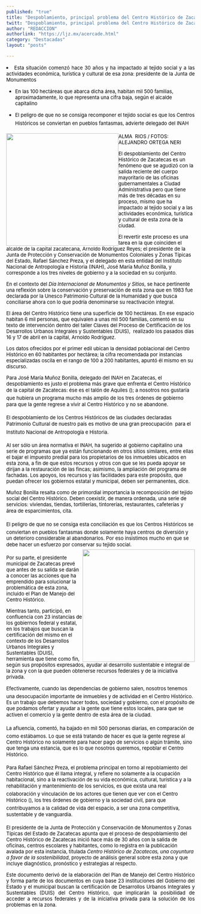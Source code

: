 ```yaml
---
published: "true"
title: "Despoblamiento, principal problema del Centro Histórico de Zacatecas: Muñoz Bonilla"
twitt: "Despoblamiento, principal problema del Centro Histórico de Zacatecas: Muñoz Bonilla"
author: "REDACCION"
authorlink: "https://ljz.mx/acercade.html"
category: "Destacadas"
layout: "posts"

---
```


<li style="text-align: justify;">
  <span style="font-size: small;"><span style="color: #000000;">Esta situación comenzó hace 30 años y ha impactado al tejido social y a las actividades económica, turística y cultural de esa zona: presidente de la Junta de Monumentos</span></span>
</li>

*   <span style="font-size: small;"><span style="color: #000000;">En las 100 hectáreas que abarca dicha área, habitan mil 500 familias, aproximadamente, lo que representa una cifra baja, según el alcalde capitalino</span></span>

*   <span style="font-size: small;"><span style="color: #000000;">El peligro de que no se consiga recomponer el tejido social es que los Centros Históricos se conviertan en pueblos fantasmas, advierte delegado del INAH</span></span>

<span style="font-size: small;"><span style="color: #000000;"><img src="http://ljz.mx/images/stories/fotos_abril2013/enventa.jpg" border="0" width="300" style="float: left;" />ALMA  RIOS / FOTOS: ALEJANDRO ORTEGA NERI</span></span>

<span style="font-size: small;" /><span style="color: #000000;" />El despoblamiento del Centro Histórico de Zacatecas es un fenómeno que se agudizó con la salida reciente del cuerpo mayoritario de las oficinas gubernamentales a Ciudad Administrativa pero que tiene más de tres décadas en su proceso, mismo que ha impactado al tejido social y a las actividades económica, turística y cultural de esta zona de la ciudad. </span></span></p> 
<span style="font-size: small;"><span style="color: #000000;">El revertir este proceso es una tarea en la que coinciden el alcalde de la capital zacatecana, Arnoldo Rodríguez Reyes; el presidente de la Junta de Protección y Conservación de Monumentos Coloniales y Zonas Típicas del Estado, Rafael Sánchez Preza, y el delegado en esta entidad del Instituto Nacional de Antropología e Historia (INAH), José María Muñoz Bonilla, y corresponde a los tres niveles de gobierno y a la sociedad en su conjunto.</span></span>

<span style="font-size: small;"><span style="color: #000000;">En el contexto del <em>Día Internacional de Monumentos y Sitios</em>, se hace pertinente una reflexión sobre la conservación y preservación de esta zona que en 1983 fue declarada por la Unesco Patrimonio Cultural de la Humanidad y que busca conciliarse ahora con lo que podría denominarse su reactivación integral.</span></span>

<span style="font-size: small;"><span style="color: #000000;">El área del Centro Histórico tiene una superficie de 100 hectáreas. En ese espacio habitan 6 mil personas, que equivalen a unas mil 500 familias, comentó en su texto de intervención dentro del taller Claves del Proceso de Certificación de los Desarrollos Urbanos Integrales y Sustentables (DUIS),  realizado los pasados días 16 y 17 de abril en la capital, Arnoldo Rodríguez.</span></span>

<span style="font-size: small;"><span style="color: #000000;">Los datos ofrecidos por el primer edil ubican la densidad poblacional del Centro Histórico en 60 habitantes por hectárea; la cifra recomendada por instancias especializadas oscila en el rango de 100 a 200 habitantes, apuntó él mismo en su discurso.</span></span>

<span style="font-size: small;"><span style="color: #000000;">Para José María Muñoz Bonilla, delegado del INAH en Zacatecas, el despoblamiento es justo el problema más grave que enfrenta el Centro Histórico de la capital de Zacatecas: ése es el talón de Aquiles (); a nosotros nos gustaría que hubiera un programa mucho más amplio de los tres órdenes de gobierno para que la gente regrese a vivir al Centro Histórico y no se abandone.</span></span>

<span style="font-size: small;"><span style="color: #000000;">El despoblamiento de los Centros Históricos de las ciudades declaradas Patrimonio Cultural de nuestro país es motivo de una gran preocupación  para el Instituto Nacional de Antropología e Historia.</span></span>

<span style="font-size: small;"><span style="color: #000000;">Al ser sólo un área normativa el INAH, ha sugerido al gobierno capitalino una serie de programas que ya están funcionando en otros sitios similares, entre ellas el bajar el impuesto predial para los propietarios de los inmuebles ubicados en esta zona, a fin de que estos recursos y otros con que se les pueda apoyar se dirijan a la restauración de las fincas; asimismo, la ampliación del programa de fachadas. Los apoyos, los recursos y las facilidades para este propósito, que puedan ofrecer los gobiernos estatal y municipal, deben ser permanentes, dice.</span></span>

<span style="font-size: small;"><span style="color: #000000;">Muñoz Bonilla resalta como de primordial importancia la recomposición del tejido social del Centro Histórico. Deben coexistir, de manera ordenada, una serie de servicios: viviendas, tiendas, tortillerías, tintorerías, restaurantes, cafeterías y área de esparcimientos, cita.</span></span>

<span style="font-size: small;"><span style="color: #000000;">El peligro de que no se consiga esta conciliación es que los Centros Históricos se conviertan en pueblos fantasmas donde solamente haya centros de diversión y un deterioro considerable al abandonarlos. Por eso insistimos mucho en que se debe hacer un esfuerzo por conservar su tejido social.<img src="http://ljz.mx/images/stories/fotos_abril2013/enrenta.jpg" border="0" width="300" style="float: right;" /></span></span>

<span style="font-size: small;"><span style="color: #000000;">Por su parte, el presidente municipal de Zacatecas prevé que antes de su salida se darán a conocer las acciones que ha emprendido para solucionar la problemática de esta zona, incluido el Plan de Manejo del Centro Histórico.</span></span>

<span style="font-size: small;"><span style="color: #000000;">Mientras tanto, participó, en confluencia con 23 instancias de los gobiernos federal y estatal, en los trabajos que buscan la certificación del mismo en el contexto de los Desarrollos Urbanos Integrales y Sustentables (DUIS), herramienta que tiene como fin, según sus propósitos expresados, ayudar al desarrollo sustentable e integral de la zona y con la que pueden obtenerse recursos federales y de la iniciativa privada.</span></span>

<span style="font-size: small;"><span style="color: #000000;">Efectivamente, cuando las dependencias de gobierno salen, nosotros tenemos una desocupación importante de inmuebles y de actividad en el Centro Histórico. Es un trabajo que debemos hacer todos, sociedad y gobierno, con el propósito de que podamos ofertar y ayudar a la gente que tiene estos locales, para que se activen el comercio y la gente dentro de esta área de la ciudad.</span></span>

<span style="font-size: small;"><span style="color: #000000;">La afluencia, comentó, ha bajado en mil 500 personas diarias, en comparación de como estábamos. Lo que se está tratando de hacer es que la gente regrese al Centro Histórico no solamente para hacer pago de servicios o algún trámite, sino que tenga una estancia, que es lo que nosotros queremos, repoblar el Centro Histórico.</span></span>

<span style="font-size: small;"><span style="color: #000000;">Para Rafael Sánchez Preza, el problema principal en torno al repoblamiento del Centro Histórico que él llama integral, y refiere no solamente a la ocupación habitacional, sino a la reactivación de su vida económica, cultural, turística y a la rehabilitación y mantenimiento de los servicios, es que exista una real colaboración y vinculación de los actores que tienen que ver con el Centro Histórico (), los tres órdenes de gobierno y la sociedad civil, para que contribuyamos a la calidad de vida del espacio, a ser una zona competitiva, sustentable y de vanguardia.</span></span>

<span style="font-size: small;"><span style="color: #000000;">El presidente de la Junta de Protección y Conservación de Monumentos y Zonas Típicas del Estado de Zacatecas apunta que el proceso de despoblamiento del Centro Histórico de Zacatecas inició hace más de 30 años con la salida de oficinas, centros escolares y habitantes, como lo registra en la publicación avalada por esta instancia, titulada <em>Centro Histórico de Zacatecas, una coyuntura a favor de la sostenibilidad</em>, proyecto de análisis general sobre esta zona y que incluye diagnóstico, pronóstico y estrategias al respecto.</span></span>

<p style="text-align: justify;">
  <span style="font-size: small;"><span style="color: #000000;">Este documento derivó de la elaboración del Plan de Manejo del Centro Histórico y forma parte de los documentos en cuya base 23 instituciones del Gobierno del Estado y el municipal buscan la certificación de Desarrollos Urbanos Integrales y Sustentables (DUIS) del Centro Histórico, que implicarán la posibilidad de acceder a recursos federales y de la iniciativa privada para la solución de los problemas en la zona.</span></span>
</p>
